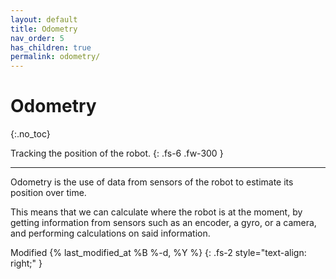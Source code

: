 ```yaml
---
layout: default
title: Odometry
nav_order: 5
has_children: true
permalink: odometry/
---
```


# Odometry
{:.no_toc}

Tracking the position of the robot.
{: .fs-6 .fw-300 }

---

Odometry is the use of data from sensors of the robot to estimate its position over time.

This means that we can calculate where the robot is at the moment, by getting information from sensors such as an encoder, a gyro, or a camera, and performing calculations on said information.

Modified {% last_modified_at %B %-d, %Y %}
{: .fs-2 style="text-align: right;" }